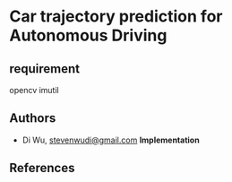 # Car trajectory prediction for Autonomous Driving

## requirement
opencv
imutil

## Authors

- Di Wu, stevenwudi@gmail.com
**Implementation**


## References
